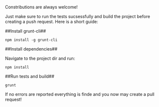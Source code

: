 Constributions are always welcome!

Just make sure to run the tests sucsessfully and build the project before creating a push request. Here is a short guide:

##Install grunt-cli##

```
npm install -g grunt-cli
```

##Install dependencies##

Navigate to the project dir and run:

```
npm install
```

##Run tests and build##

```
grunt
```

If no errors are reported everything is finde and you now may create a pull request!
